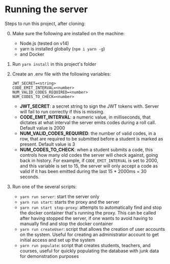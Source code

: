 # Running the server

Steps to run this project, after cloning:

0. Make sure the following are installed on the machine:
    - Node.js (tested on v14)
    - yarn is installed globally (`npm i yarn -g`)
    - and Docker

1. Run `yarn install` in this project's folder

2. Create an .env file with the following variables:
    ```
    JWT_SECRET=<string>
    CODE_EMIT_INTERVAL=<number>
    NUM_VALID_CODES_REQUIRED=<number>
    NUM_CODES_TO_CHECK=<number>
    ```
    - **JWT_SECRET**: a secret string to sign the JWT tokens with. Server will fail to run correctly if this is missing.
    - **CODE_EMIT_INTERVAL**: a numeric value, in milliseconds, that dictates at what interval the server emits codes during a roll call. Default value is 2000
    - **NUM_VALID_CODES_REQUIRED**: the number of valid codes, in a row, that are required to be submitted before a student is marked as present. Default value is 3
    - **NUM_CODES_TO_CHECK**: when a student submits a code, this controls how many old codes the server will check against, going back in history. For example, if `CODE_EMIT_INTERVAL` is set to 2000, and this variable is set to 15, the server will only accept a code as valid if it has been emitted during the last 15 * 2000ms = 30 seconds.

3. Run one of the several scripts:
    - `yarn run server`: start the server only
    - `yarn run start`: starts the proxy and the server
    - `yarn run start stop-proxy`: attempts to automatically find and stop the docker container that's running the proxy. This can be called after having stopped the server, if one wants to avoid having to manually find and stop the docker container
    - `yarn run createUser`: script that allows the creation of user accounts on the system. Useful for creating an administrator account to get initial access and set up the system
    - `yarn run populate`: script that creates students, teachers, and courses, useful for quickly populating the database with junk data for demonstration purposes
